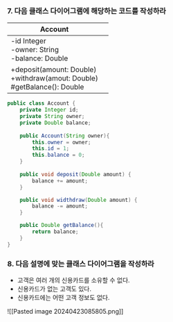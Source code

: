 ### 7. 다음 클래스 다이어그램에 해당하는 코드를 작성하라

| Account                                                                        |     |
| ------------------------------------------------------------------------------ | --- |
| -id Integer<br>-owner: String<br>-balance: Double                              |     |
| +deposit(amount: Double)<br>+withdraw(amout: Double)<br>\#getBalance(): Double |     |

```java
public class Account {
	private Integer id;
	private String owner;
	private Double balance;
	
	public Account(String owner){
		this.owner = owner;
		this.id = 1;
		this.balance = 0;
	}
	
	public void deposit(Double amount) {
		balance += amount;
	}

	public void widthdraw(Double amount) {
		balance -= amount;
	}

	public Double getBalance(){
		return balance;
	}
}
```

### 8. 다음 설명에 맞는 클래스 다이어그램을 작성하라
- 고객은 여러 개의 신용카드를 소유할 수 없다.
- 신용카드가 없는 고객도 있다.
- 신용카드에는 어떤 고객 정보도 없다.

![[Pasted image 20240423085805.png]]

